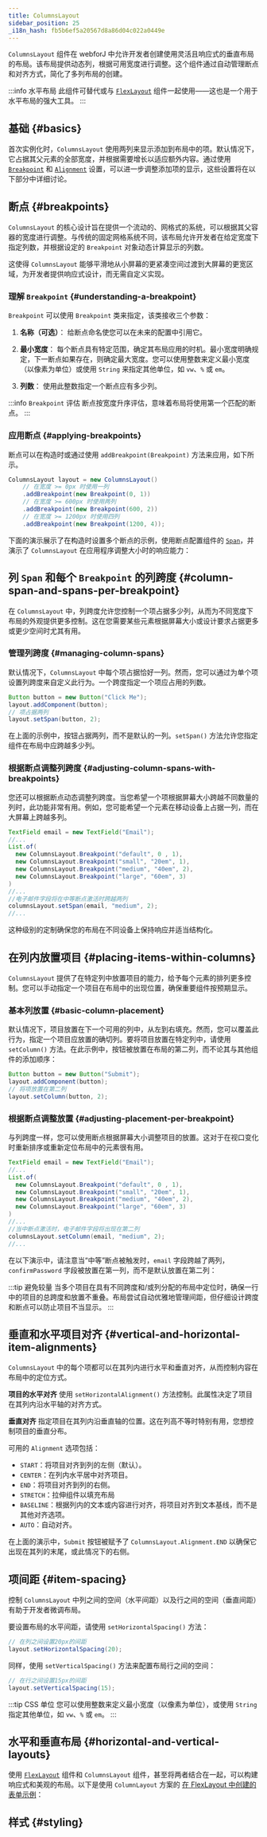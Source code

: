 ```yaml
---
title: ColumnsLayout
sidebar_position: 25
_i18n_hash: fb5b6ef5a20567d8a86d04c022a0449e
---
```

<DocChip chip="shadow" />
<DocChip chip="name" label="dwc-columns-layout" />
<DocChip chip='since' label='24.10' />
<JavadocLink type="columnslayout" location="com/webforj/component/layout/columnslayout/ColumnsLayout" top='true'/>

`ColumnsLayout` 组件在 webforJ 中允许开发者创建使用灵活且响应式的垂直布局的布局。该布局提供动态列，根据可用宽度进行调整。这个组件通过自动管理断点和对齐方式，简化了多列布局的创建。

:::info 水平布局 
此组件可替代或与 [`FlexLayout`](./flex-layout) 组件一起使用——这也是一个用于水平布局的强大工具。
:::

## 基础 {#basics}

首次实例化时，`ColumnsLayout` 使用两列来显示添加到布局中的项。默认情况下，它占据其父元素的全部宽度，并根据需要增长以适应额外内容。通过使用 [`Breakpoint`](./columns-layout#breakpoints) 和 [`Alignment`](./columns-layout#vertical-and-horizontal-item-alignments) 设置，可以进一步调整添加项的显示，这些设置将在以下部分中详细讨论。

<ComponentDemo 
path='/webforj/columnslayout?' 
javaE='https://raw.githubusercontent.com/webforj/webforj-documentation/refs/heads/main/src/main/java/com/webforj/samples/views/columnslayout/ColumnsLayoutView.java'
height="450px"
/>

## 断点 {#breakpoints}

`ColumnsLayout` 的核心设计旨在提供一个流动的、网格式的系统，可以根据其父容器的宽度进行调整。与传统的固定网格系统不同，该布局允许开发者在给定宽度下指定列数，并根据设定的 `Breakpoint` 对象动态计算显示的列数。

这使得 `ColumnsLayout` 能够平滑地从小屏幕的更紧凑空间过渡到大屏幕的更宽区域，为开发者提供响应式设计，而无需自定义实现。

### 理解 `Breakpoint` {#understanding-a-breakpoint}

`Breakpoint` 可以使用 `Breakpoint` 类来指定，该类接收三个参数：

1. **名称（可选）**：
给断点命名使您可以在未来的配置中引用它。

2. **最小宽度**：
每个断点具有特定范围，确定其布局应用的时机。最小宽度明确规定，下一断点如果存在，则确定最大宽度。您可以使用整数来定义最小宽度（以像素为单位）或使用 `String` 来指定其他单位，如 `vw`、`%` 或 `em`。

3. **列数**：
使用此整数指定一个断点应有多少列。

:::info `Breakpoint` 评估
断点按宽度升序评估，意味着布局将使用第一个匹配的断点。
:::


### 应用断点 {#applying-breakpoints}

断点可以在构造时或通过使用 `addBreakpoint(Breakpoint)` 方法来应用，如下所示。

```java
ColumnsLayout layout = new ColumnsLayout()
    // 在宽度 >= 0px 时使用一列
    .addBreakpoint(new Breakpoint(0, 1))
    // 在宽度 >= 600px 时使用两列
    .addBreakpoint(new Breakpoint(600, 2))
    // 在宽度 >= 1200px 时使用四列
    .addBreakpoint(new Breakpoint(1200, 4));  
```

下面的演示展示了在构造时设置多个断点的示例，使用断点配置组件的 [`Span`](#column-span-and-spans-per-breakpoint)，并演示了 `ColumnsLayout` 在应用程序调整大小时的响应能力：

<ComponentDemo 
path='/webforj/columnslayoutbreakpoints?' 
javaE='https://raw.githubusercontent.com/webforj/webforj-documentation/refs/heads/main/src/main/java/com/webforj/samples/views/columnslayout/ColumnsLayoutBreakpointsView.java'
height="375px"
/>

## 列 `Span` 和每个 `Breakpoint` 的列跨度 {#column-span-and-spans-per-breakpoint}

在 `ColumnsLayout` 中，列跨度允许您控制一个项占据多少列，从而为不同宽度下布局的外观提供更多控制。这在您需要某些元素根据屏幕大小或设计要求占据更多或更少空间时尤其有用。

### 管理列跨度 {#managing-column-spans}

默认情况下，`ColumnsLayout` 中每个项占据恰好一列。然而，您可以通过为单个项设置列跨度来自定义此行为。一个跨度指定一个项应占用的列数。

```java
Button button = new Button("Click Me");
layout.addComponent(button);
// 项占据两列
layout.setSpan(button, 2);
```

在上面的示例中，按钮占据两列，而不是默认的一列。`setSpan()` 方法允许您指定组件在布局中应跨越多少列。

### 根据断点调整列跨度 {#adjusting-column-spans-with-breakpoints}

您还可以根据断点动态调整列跨度。当您希望一个项根据屏幕大小跨越不同数量的列时，此功能非常有用。例如，您可能希望一个元素在移动设备上占据一列，而在大屏幕上跨越多列。

```java
TextField email = new TextField("Email");
//...
List.of(
  new ColumnsLayout.Breakpoint("default", 0 , 1),
  new ColumnsLayout.Breakpoint("small", "20em", 1),
  new ColumnsLayout.Breakpoint("medium", "40em", 2),
  new ColumnsLayout.Breakpoint("large", "60em", 3)
)
//...
//电子邮件字段将在中等断点激活时跨越两列
columnsLayout.setSpan(email, "medium", 2);
//...
```

这种级别的定制确保您的布局在不同设备上保持响应并适当结构化。

## 在列内放置项目 {#placing-items-within-columns}

`ColumnsLayout` 提供了在特定列中放置项目的能力，给予每个元素的排列更多控制。您可以手动指定一个项目在布局中的出现位置，确保重要组件按预期显示。

### 基本列放置 {#basic-column-placement}

默认情况下，项目放置在下一个可用的列中，从左到右填充。然而，您可以覆盖此行为，指定一个项目应放置的确切列。要将项目放置在特定列中，请使用 `setColumn()` 方法。在此示例中，按钮被放置在布局的第二列，而不论其与其他组件的添加顺序：

```java
Button button = new Button("Submit");
layout.addComponent(button);
// 将项放置在第二列
layout.setColumn(button, 2);  
```

### 根据断点调整放置 {#adjusting-placement-per-breakpoint}

与列跨度一样，您可以使用断点根据屏幕大小调整项目的放置。这对于在视口变化时重新排序或重新定位布局中的元素很有用。

```java
TextField email = new TextField("Email");
//...
List.of(
  new ColumnsLayout.Breakpoint("default", 0 , 1),
  new ColumnsLayout.Breakpoint("small", "20em", 1),
  new ColumnsLayout.Breakpoint("medium", "40em", 2),
  new ColumnsLayout.Breakpoint("large", "60em", 3)
)
//...
//当中断点激活时，电子邮件字段将出现在第二列
columnsLayout.setColumn(email, "medium", 2); 
//...
```

在以下演示中，请注意当“中等”断点被触发时，`email` 字段跨越了两列，`confirmPassword` 字段被放置在第一列，而不是默认放置在第二列：

<ComponentDemo 
path='/webforj/columnslayoutspancolumn?' 
javaE='https://raw.githubusercontent.com/webforj/webforj-documentation/refs/heads/main/src/main/java/com/webforj/samples/views/columnslayout/ColumnsLayoutSpanColumnView.java'
height="375px"
/>

:::tip 避免较量
当多个项目在具有不同跨度和/或列分配的布局中定位时，确保一行中的项目的总跨度和放置不重叠。布局尝试自动优雅地管理间距，但仔细设计跨度和断点可以防止项目不当显示。
:::

## 垂直和水平项目对齐 {#vertical-and-horizontal-item-alignments}

`ColumnsLayout` 中的每个项都可以在其列内进行水平和垂直对齐，从而控制内容在布局中的定位方式。

**项目的水平对齐** 使用 `setHorizontalAlignment()` 方法控制。此属性决定了项目在其列内沿水平轴的对齐方式。

**垂直对齐** 指定项目在其列内沿垂直轴的位置。这在列高不等时特别有用，您想控制项目的垂直分布。

可用的 `Alignment` 选项包括：

- `START`：将项目对齐到列的左侧（默认）。
- `CENTER`：在列内水平居中对齐项目。
- `END`：将项目对齐到列的右侧。
- `STRETCH`：拉伸组件以填充布局
- `BASELINE`：根据列内的文本或内容进行对齐，将项目对齐到文本基线，而不是其他对齐选项。
- `AUTO`：自动对齐。

<ComponentDemo 
path='/webforj/columnslayoutalignment?' 
javaE='https://raw.githubusercontent.com/webforj/webforj-documentation/refs/heads/main/src/main/java/com/webforj/samples/views/columnslayout/ColumnsLayoutAlignmentView.java'
height="500px"
/>

在上面的演示中，`Submit` 按钮被赋予了 `ColumnsLayout.Alignment.END` 以确保它出现在其列的末尾，或此情况下的右侧。

## 项间距 {#item-spacing}

控制 `ColumnsLayout` 中列之间的空间（水平间距）以及行之间的空间（垂直间距）有助于开发者微调布局。

要设置布局的水平间距，请使用 `setHorizontalSpacing()` 方法：

```java
// 在列之间设置20px的间距
layout.setHorizontalSpacing(20);  
```

同样，使用 `setVerticalSpacing()` 方法来配置布局行之间的空间：

```java
// 在行之间设置15px的间距
layout.setVerticalSpacing(15);  
```

:::tip CSS 单位
您可以使用整数来定义最小宽度（以像素为单位），或使用 `String` 指定其他单位，如 `vw`、`%` 或 `em`。
:::

## 水平和垂直布局 {#horizontal-and-vertical-layouts}

使用 [`FlexLayout`](./flex-layout) 组件和 `ColumnsLayout` 组件，甚至将两者结合在一起，可以构建响应式和美观的布局。以下是使用 `ColumnLayout` 方案的 [在 FlexLayout 中创建的表单示例](./flex-layout#example-form)：

<ComponentDemo 
path='/webforj/columnslayoutform?' 
javaE='https://raw.githubusercontent.com/webforj/webforj-documentation/refs/heads/main/src/main/java/com/webforj/samples/views/columnslayout/ColumnsLayoutFormView.java'
height="700px"
/>

## 样式 {#styling}

<TableBuilder name="ColumnsLayout" clientComponent />
